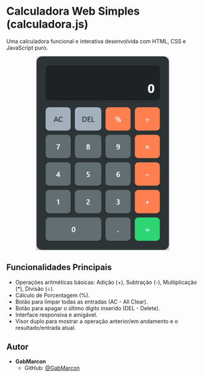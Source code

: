 # Calculadora Web Simples (calculadora.js)

Uma calculadora funcional e interativa desenvolvida com HTML, CSS e JavaScript puro.

<p align="center">
  <img src="./calculadoraJS.png" alt="Demonstração da Calculadora JS" width="350"/>
</p>

## Funcionalidades Principais

* Operações aritméticas básicas: Adição (+), Subtração (-), Multiplicação (\*), Divisão (÷).
* Cálculo de Porcentagem (%).
* Botão para limpar todas as entradas (AC - All Clear).
* Botão para apagar o último dígito inserido (DEL - Delete).
* Interface responsiva e amigável.
* Visor duplo para mostrar a operação anterior/em andamento e o resultado/entrada atual.

## Autor

* **GabMarcon**
    * GitHub: [@GabMarcon](https://github.com/GabMarcon)
